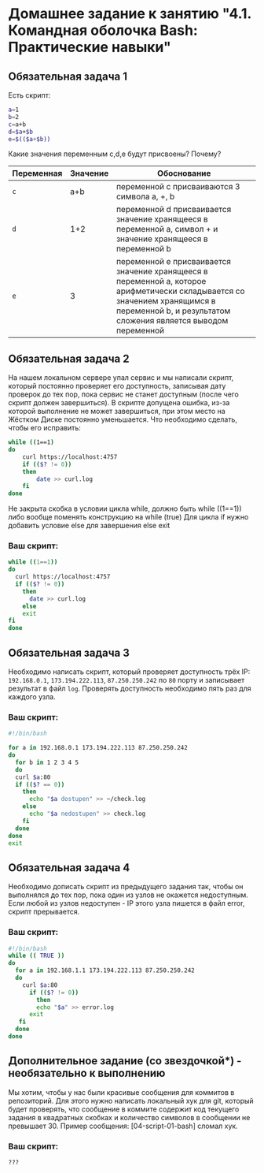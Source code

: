 # Домашнее задание к занятию "4.1. Командная оболочка Bash: Практические навыки"

## Обязательная задача 1

Есть скрипт:
```bash
a=1
b=2
c=a+b
d=$a+$b
e=$(($a+$b))
```

Какие значения переменным c,d,e будут присвоены? Почему?

| Переменная  | Значение | Обоснование |
| ------------- | ------------- | ------------- |
| `c`  | a+b  | переменной c присваиваются 3 символа a, +, b |
| `d`  | 1+2  | переменной d присваивается значение хранящееся в переменной a, символ + и значение хранящееся в переменной b |
| `e`  | 3  | переменной e присваивается значение хранящееся в переменной a, которое арифметически складывается со значением хранящимся в переменной b, и результатом сложения является выводом переменной |


## Обязательная задача 2
На нашем локальном сервере упал сервис и мы написали скрипт, который постоянно проверяет его доступность, записывая дату проверок до тех пор, пока сервис не станет доступным (после чего скрипт должен завершиться). В скрипте допущена ошибка, из-за которой выполнение не может завершиться, при этом место на Жёстком Диске постоянно уменьшается. Что необходимо сделать, чтобы его исправить:
```bash
while ((1==1)
do
	curl https://localhost:4757
	if (($? != 0))
	then
		date >> curl.log
	fi
done
```
Не закрыта скобка в условии цикла while, должно быть while ((1==1)) либо вообще поменять конструкцию на while (true)
Для цикла if нужно добавить условие else для завершения else exit

### Ваш скрипт:
```bash
while ((1==1))
do
  curl https://localhost:4757
  if (($? != 0))
    then
      date >> curl.log
    else 
    exit
fi
done
```

## Обязательная задача 3
Необходимо написать скрипт, который проверяет доступность трёх IP: `192.168.0.1`, `173.194.222.113`, `87.250.250.242` по `80` порту и записывает результат в файл `log`. Проверять доступность необходимо пять раз для каждого узла.

### Ваш скрипт:
```bash
#!/bin/bash

for a in 192.168.0.1 173.194.222.113 87.250.250.242
do
  for b in 1 2 3 4 5
  do
  curl $a:80
  if (($? == 0))
    then
      echo "$a dostupen" >> ~/check.log
    else
      echo "$a nedostupen" >> check.log
    fi
  done
done
exit
```

## Обязательная задача 4
Необходимо дописать скрипт из предыдущего задания так, чтобы он выполнялся до тех пор, пока один из узлов не окажется недоступным. Если любой из узлов недоступен - IP этого узла пишется в файл error, скрипт прерывается.

### Ваш скрипт:
```bash
#!/bin/bash
while (( TRUE ))
do
  for a in 192.168.1.1 173.194.222.113 87.250.250.242
  do
    curl $a:80
      if (($? != 0))
        then
        echo "$a" >> error.log
      exit
   fi
  done
done
```

## Дополнительное задание (со звездочкой*) - необязательно к выполнению

Мы хотим, чтобы у нас были красивые сообщения для коммитов в репозиторий. Для этого нужно написать локальный хук для git, который будет проверять, что сообщение в коммите содержит код текущего задания в квадратных скобках и количество символов в сообщении не превышает 30. Пример сообщения: \[04-script-01-bash\] сломал хук.

### Ваш скрипт:
```bash
???
```
